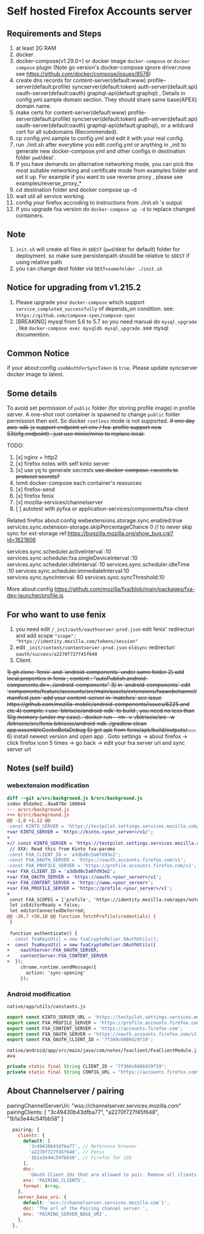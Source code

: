 # Self hosted Firefox Accounts server

## Requirements and Steps
1. at least 2G RAM
2. docker
3. docker-compose(v1.29.0+) or docker image `docker-compose` or `docker compose` plugin (Note go version's docker-compose ignore driver:none see https://github.com/docker/compose/issues/8578)
4. create dns records for content-server(default:www)  profile-server(default:profile) syncserver(default:token)  auth-server(default:api) oauth-server(default:oauth) graphql-api(default:graphql) , Details in config.yml.sample domain section. They should share same base(APEX) domain name.
5. make certs for content-server(default:www)  profile-server(default:profile) syncserver(default:token)  auth-server(default:api) oauth-server(default:oauth) graphql-api(default:graphql), or a wildcard cert for all subdomains (Recommended).
6. cp config.yml.sample to config.yml and edit it with your real config.
7. run ./init.sh after everytime you edit config.yml or anything in _init to generate new docker-compose.yml and other configs in destination folder `pwd`/dest`.
8. <optional> If you have demands on alternative networking mode, you can pick the most suitable networking and certificate mode from examples folder and set it up. For example if you want to use reverse proxy , please see examples/reverse_proxy_*
9. cd destination folder and docker compose up -d 
10. wait util all service working. 
11. config your firefox accroding to instructions from ./init.sh 's output 
12. If you upgrade fxa version do `docker-compose up -d` to replace changed containers.

## Note
1. `init.sh` will create all files in `$DEST` (`pwd`/dest for default) folder for deployment. so make sure persistenpath should be relative to `$DEST` if using relative path
2. you can change dest folder via `DEST=somefolder ./init.sh`

## Notice for upgrading from v1.215.2
1. Please upgrade your `docker-compose` which support `service_completed_successfully` of depends_on condition. see: `https://github.com/compose-spec/compose-spec`
2. [BREAKING] mysql from 5.6 to 5.7 so you need manual do `mysql_upgrade` , like `docker-compose exec mysqldb mysql_upgrade` .see mysql documention.

## Common Notice
if your about:config `useOAuthForSyncToken` is `true`. Please update syncserver docker image to latest.

## Some details
To avoid set permission of `public` folder (for storing profile image) in profile server. A one-shot root container is spawned to change `public` folder permission then exit.
So docker `rootless` mode is not supported.
<del>if one day aws-sdk-js support endpoint url env / fxa-profile support new S3(cfg.endpoint) . just use minio/minio to replace local.</del>

TODO:
1. [x] nginx + http2
2. [x] firefox notes with self kinto server
3. [x] use yq to generate secrests <del>use docker-compose->secrets to protoect secrets?</del>
4. lxmit docker-compose each container's resources
5. [x] firefox-send
6. [x] firefox fenix
7. [x] mozilla-services/channelserver
8. [ ] autotest with pyfxa or application-services/components/fxa-client

Related firefox about:config
webextensions.storage.sync.enabled:true
services.sync.extension-storage.skipPercentageChance 0  // to never skip sync for ext-storage ref:https://bugzilla.mozilla.org/show_bug.cgi?id=1621806

services.sync.scheduler.activeInterval :10
services.sync.scheduler.fxa.singleDeviceInterval :10  
services.sync.scheduler.idleInterval :10
services.sync.scheduler.idleTime :10
services.sync.scheduler.immediateInterval:10
services.sync.syncInterval: 60
services.sync.syncThreshold:10

More about:config
https://github.com/mozilla/fxa/blob/main/packages/fxa-dev-launcher/profile.js

## For who want to use fenix
1. you need edit `/_init/auth/oauthserver-prod.json` edit fenix' redirecturi and add scope `"scope": "https://identity.mozilla.com/tokens/session"`
2. edit `_init/content/contentserver-prod.json`  `oldsync` redirecturi `oauth/success/a2270f727f45f648` 
3. Client. 
<del>
1) git clone `fenix` and  `android-components`  under same folder
2) add local.properties in fenix , content : "autoPublish.android-components.dir=../android-components"
3) in `android-components` edit `components/feature/accounts/src/main/assets/extensions/fxawebchannel/manifest.json` add your content-server in `matches`  see issue https://github.com/mozilla-mobile/android-components/issues/6225 and etc
4) compile. i use `bitriseio/android-ndk` to build , you need no less than 10g memory (under my case). `docker run --rm -v <folder contain fenix and android-components>:/bitriseio/src -w /bitriseio/src/fenix bitriseio/android-ndk ./gradlew clean app:assembleGeckoBetaDebug
5) get apk from fenix/apk/build/outputs/......
</del>
6) install newest version and open app . Goto settings  -> about firefox -> click firefox icon 5 times -> go back -> edit your fxa server url and sync server url


## Notes (self build)
### webextension modification
```diff
diff --git a/src/background.js b/src/background.js
index 85da9e2..0aa878e 100644
--- a/src/background.js
+++ b/src/background.js
@@ -1,8 +1,12 @@
-const KINTO_SERVER = 'https://testpilot.settings.services.mozilla.com/v1';
+var KINTO_SERVER = 'https://kinto.<your_server>/v1/';
+
+// const KINTO_SERVER = 'https://testpilot.settings.services.mozilla.com/v1';
 // XXX: Read this from Kinto fxa-params
-const FXA_CLIENT_ID = 'a3dbd8c5a6fd93e2';
-const FXA_OAUTH_SERVER = 'https://oauth.accounts.firefox.com/v1';
-const FXA_PROFILE_SERVER = 'https://profile.accounts.firefox.com/v1';
+var FXA_CLIENT_ID = 'a3dbd8c5a6fd93e2'; 
+var FXA_OAUTH_SERVER = 'https://oauth.<your_server>/v1';
+var FXA_CONTENT_SERVER = 'https://www.<your_server>';
+var FXA_PROFILE_SERVER = 'https://profile.<your_server>/v1';
+
 const FXA_SCOPES = ['profile', 'https://identity.mozilla.com/apps/notes'];
 let isEditorReady = false;
 let editorConnectedDeferred;
@@ -26,7 +30,10 @@ function fetchProfile(credentials) {
 }
 
 function authenticate() {
-  const fxaKeysUtil = new fxaCryptoRelier.OAuthUtils();
+  const fxaKeysUtil = new fxaCryptoRelier.OAuthUtils({
+    oauthServer:FXA_OAUTH_SERVER,
+    contentServer:FXA_CONTENT_SERVER
+  });
     chrome.runtime.sendMessage({
       action: 'sync-opening'
     });
```

### Android modification
`native/app/utils/constants.js`
```javascript
export const KINTO_SERVER_URL = 'https://testpilot.settings.services.mozilla.com/v1';
export const FXA_PROFILE_SERVER = 'https://profile.accounts.firefox.com/v1';
export const FXA_CONTENT_SERVER = 'https://accounts.firefox.com';
export const FXA_OAUTH_SERVER = 'https://oauth.accounts.firefox.com/v1';
export const FXA_OAUTH_CLIENT_ID = '7f368c6886429f19';
```

`native/android/app/src/main/java/com/notes/fxaclient/FxaClientModule.java`
```java
private static final String CLIENT_ID = "7f368c6886429f19";
private static final String CONFIG_URL = "https://accounts.firefox.com";
```

## About Channelserver / pairing

pairingChannelServerUri: "wss://channelserver.services.mozilla.com"
pairingClients: [ "3c49430b43dfba77", "a2270f727f45f648", "1b1a3e44c54fbb58" ]

```javascript
  pairing: {
    clients: {
      default: [
        '3c49430b43dfba77', // Reference browser
        'a2270f727f45f648', // Fenix
        '1b1a3e44c54fbb58', // Firefox for iOS
      ],
      doc:
        'OAuth Client IDs that are allowed to pair. Remove all clients from this list to disable pairing.',
      env: 'PAIRING_CLIENTS',
      format: Array,
    },
    server_base_uri: {
      default: 'wss://channelserver.services.mozilla.com`1',
      doc: 'The url of the Pairing channel server.',
      env: 'PAIRING_SERVER_BASE_URI',
    },
  },
```
